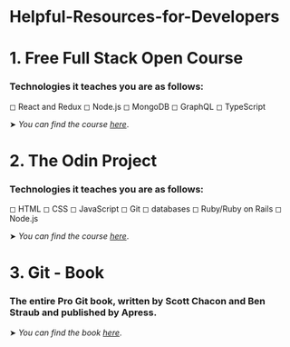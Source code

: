 # Helpful-Resources-for-Developers
# 1. Free Full Stack Open Course 

### Technologies it teaches you are as follows:

◻ React and Redux
◻ Node.js
◻ MongoDB
◻ GraphQL
◻ TypeScript

➤ *You can find the course [here](https://fullstackopen.com/en/)*.

# 2. The Odin Project

### Technologies it teaches you are as follows:

◻ HTML 
◻ CSS 
◻ JavaScript 
◻ Git 
◻ databases 
◻ Ruby/Ruby on Rails 
◻ Node.js

➤ *You can find the course [here](https://www.theodinproject.com/)*.

# 3. Git - Book

### The entire Pro Git book, written by Scott Chacon and Ben Straub and published by Apress.

➤ *You can find the book [here](https://git-scm.com/book/en/v2)*.


